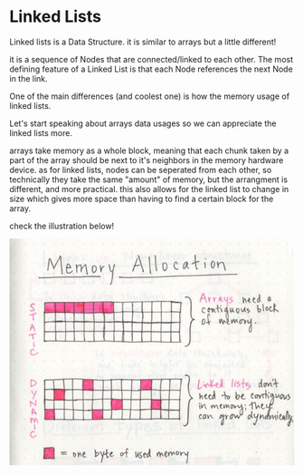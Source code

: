 # Linked Lists

Linked lists is a Data Structure. it is similar to arrays but a little different!

it is a sequence of Nodes that are connected/linked to each other. The most defining feature of a Linked List is that each Node references the next Node in the link.

One of the main differences (and coolest one) is how the memory usage of linked lists. 

Let's start speaking about arrays data usages so we can appreciate the linked lists more. 

arrays take memory as a whole block, meaning that each chunk taken by a part of the array should be next to it's neighbors in the memory hardware device. 
as for linked lists, nodes can be seperated from each other, so technically they take the same "amount" of memory, but the arrangment is different, and more practical. this also allows for the linked list to change in size which gives more space than having to find a certain block for the array. 

check the illustration below!

![Memory allocation](memory-allocation.jpeg)